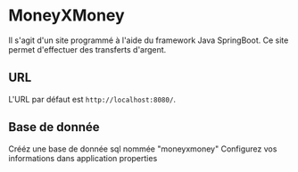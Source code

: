 # MoneyXMoney

Il s'agit d'un site programmé à l'aide du framework Java SpringBoot. Ce site permet d'effectuer des transferts d'argent.


##  URL

L'URL par défaut est `http://localhost:8080/`.   


## Base de donnée

Crééz une base de donnée sql nommée "moneyxmoney"
Configurez vos informations dans application properties
